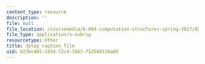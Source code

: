 ```yaml
---
content_type: resource
description: ''
file: null
file_location: /coursemedia/6-004-computation-structures-spring-2017/023bc485185472c41667f52588136a05_uh5zxZCp70c.srt
file_type: application/x-subrip
resourcetype: Other
title: 3play caption file
uid: 023bc485-1854-72c4-1667-f52588136a05
---
```

